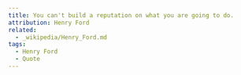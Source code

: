 ```yaml
---
title: You can't build a reputation on what you are going to do.
attribution: Henry Ford
related:
  - _wikipedia/Henry_Ford.md
tags:
  - Henry Ford
  - Quote
---
```

